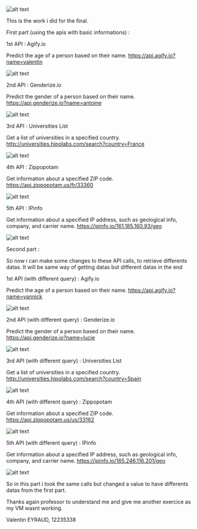 ![alt text](images_readme/image.png)

This is the work i did for the final.

First part (using the apis with basic informations) :

1st API : Agify.io

Predict the age of a person based on their name.
https://api.agify.io?name=valentin

![alt text](images_readme/image-1.png)

2nd API : Genderize.io

Predict the gender of a person based on their name.
https://api.genderize.io?name=antoine

![alt text](images_readme/image-2.png)

3rd API : Universities List

Get a list of universities in a specified country.
http://universities.hipolabs.com/search?country=France

![alt text](images_readme/image-3.png)

4th API : Zippopotam

Get information about a specified ZIP code.
https://api.zippopotam.us/fr/33360

![alt text](images_readme/image-4.png)

5th API : IPinfo

Get information about a specified IP address, such as geological info, company, and carrier name.
https://ipinfo.io/161.185.160.93/geo

![alt text](images_readme/image-5.png)

Second part : 

So now i can make some changes to these API calls, to retrieve differents datas. It will be same way of getting datas but different datas in the end

1st API (with different query) : Agify.io

Predict the age of a person based on their name.
https://api.agify.io?name=yannick

![alt text](images_readme/image-6.png)

2nd API (with different query) : Genderize.io

Predict the gender of a person based on their name.
https://api.genderize.io?name=lucie

![alt text](images_readme/image-7.png)

3rd API (with different query) : Universities List

Get a list of universities in a specified country.
http://universities.hipolabs.com/search?country=Spain

![alt text](images_readme/image-8.png)

4th API (with different query) : Zippopotam

Get information about a specified ZIP code.
https://api.zippopotam.us/us/33162


![alt text](images_readme/image-9.png)

5th API (with different query) : IPinfo

Get information about a specified IP address, such as geological info, company, and carrier name.
https://ipinfo.io/165.246.116.201/geo

![alt text](images_readme/image-10.png)

So in this part i took the same calls but changed a value to have differents datas from the first part.

Thanks again professor to understand me and give me another exercice as my VM wasnt working.

Valentin EYRAUD, 12235338